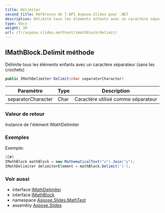 ```yaml
---
title: Délimiter
second_title: Référence de l'API Aspose.Slides pour .NET
description: Délimite tous les éléments enfants avec un caractère séparateur sans les crochets
type: docs
weight: 30
url: /fr/aspose.slides.mathtext/imathblock/delimit/
---
```


## IMathBlock.Delimit méthode

Délimite tous les éléments enfants avec un caractère séparateur (sans les crochets)

```csharp
public IMathDelimiter Delimit(char separatorCharacter)
```

| Paramètre | Type | Description |
| --- | --- | --- |
| separatorCharacter | Char | Caractère utilisé comme séparateur |

### Valeur de retour

Instance de l'élément IMathDelimiter

### Exemples

Exemple:

```csharp
[C#]
IMathBlock mathBlock = new MathematicalText("x").Join("y");
IMathDelimiter delimiterElement = mathBlock.Delimit('|');
```

### Voir aussi

* interface [IMathDelimiter](../../imathdelimiter)
* interface [IMathBlock](../../imathblock)
* namespace [Aspose.Slides.MathText](../../imathblock)
* assembly [Aspose.Slides](../../../)

<!-- NE PAS MODIFIER : généré par xmldocmd pour Aspose.Slides.dll -->